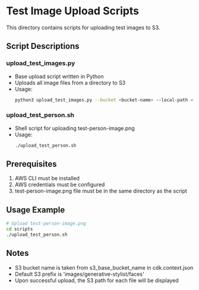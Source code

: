 # Test Image Upload Scripts

This directory contains scripts for uploading test images to S3.

## Script Descriptions

### upload_test_images.py
- Base upload script written in Python
- Uploads all image files from a directory to S3
- Usage:
  ```bash
  python3 upload_test_images.py --bucket <bucket-name> --local-path <local-path> --s3-prefix <s3-prefix>
  ```

### upload_test_person.sh
- Shell script for uploading test-person-image.png
- Usage:
  ```bash
  ./upload_test_person.sh
  ```

## Prerequisites

1. AWS CLI must be installed
2. AWS credentials must be configured
3. test-person-image.png file must be in the same directory as the script

## Usage Example

```bash
# Upload test-person-image.png
cd scripts
./upload_test_person.sh
```

## Notes

- S3 bucket name is taken from s3_base_bucket_name in cdk.context.json
- Default S3 prefix is 'images/generative-stylist/faces'
- Upon successful upload, the S3 path for each file will be displayed 